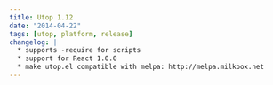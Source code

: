 ```yaml
---
title: Utop 1.12
date: "2014-04-22"
tags: [utop, platform, release]
changelog: |
  * supports -require for scripts
  * support for React 1.0.0
  * make utop.el compatible with melpa: http://melpa.milkbox.net
---
```


